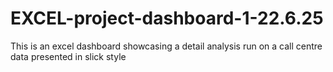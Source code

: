 # EXCEL-project-dashboard-1-22.6.25
This is an excel dashboard showcasing a detail analysis run on a call centre data presented in slick style  
